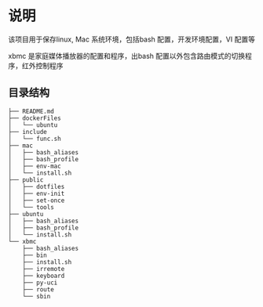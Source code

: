 # 说明

该项目用于保存linux, Mac 系统环境，包括bash 配置，开发环境配置，VI 配置等

xbmc 是家庭媒体播放器的配置和程序，出bash 配置以外包含路由模式的切换程序，红外控制程序



## 目录结构

```
├── README.md
├── dockerFiles
│   └── ubuntu
├── include
│   └── func.sh
├── mac
│   ├── bash_aliases
│   ├── bash_profile
│   ├── env-mac
│   └── install.sh
├── public
│   ├── dotfiles
│   ├── env-init
│   ├── set-once
│   └── tools
├── ubuntu
│   ├── bash_aliases
│   ├── bash_profile
│   └── install.sh
└── xbmc
    ├── bash_aliases
    ├── bin
    ├── install.sh
    ├── irremote
    ├── keyboard
    ├── py-uci
    ├── route
    └── sbin
```

